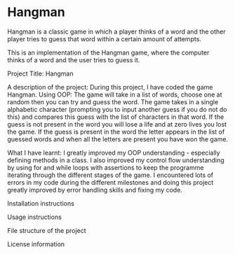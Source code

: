 # Hangman
Hangman is a classic game in which a player thinks of a word and the other player tries to guess that word within a certain amount of attempts.

This is an implementation of the Hangman game, where the computer thinks of a word and the user tries to guess it. 

Project Title: Hangman

A description of the project: 
During this project, I have coded the game Hangman.
Using OOP:
The game will take in a list of words, choose one at random then you can try and guess the word.
The game takes in a single alphabetic character (prompting you to input another guess if you do not do this) and compares this guess with the list of characters in that word.
If the guess is not present in the word you will lose a life and at zero lives you lost the game.
If the guess is present in the word the letter appears in the list of guessed words and when all the letters are present you have won the game.

What I have learnt:
I greatly improved my OOP understanding - especially defining methods in a class.
I also improved my control flow understanding by using for and while loops with assertions to keep the programme iterating through the different stages of the game.
I encountered lots of errors in my code during the different milestones and doing this project greatly improved by error handling skills and fixing my code. 


Installation instructions

Usage instructions

File structure of the project

License information
